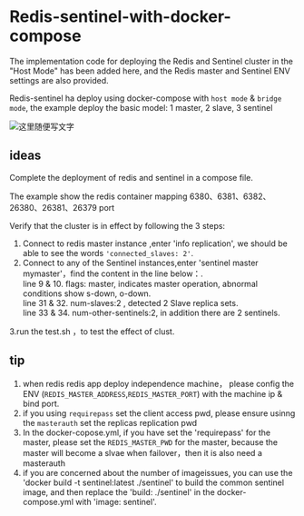 # Redis-sentinel-with-docker-compose

The implementation code for deploying the Redis and Sentinel cluster in the "Host Mode" has been added here, and the Redis master and Sentinel ENV settings are also provided.

Redis-sentinel ha deploy using docker-compose with `host mode` & `bridge mode`, the example deploy the basic model: 1 master, 2 slave, 3 sentinel  


![这里随便写文字](https://imgkr.cn-bj.ufileos.com/6145772a-0cfd-4760-8edf-450d2f1bd405.png)



## ideas
Complete the deployment of redis and sentinel in a compose file.

The example show the redis container mapping 6380、6381、6382、26380、26381、26379 port

Verify that the cluster is in effect by following the 3 steps:
1. Connect to redis master instance ,enter 'info replication', we should be able to see the words `'connected_slaves: 2'`.<br/>
2. Connect to any of the Sentinel instances,enter 'sentinel master mymaster'，find the content in the line below：.<br/>
  line  9 & 10. flags: master, indicates master operation, abnormal conditions show s-down, o-down.<br/>
  line 31 & 32. num-slaves:2 , detected 2 Slave replica sets.<br/>
  line 33 & 34. num-other-sentinels:2, in addition there are 2 sentinels.<br/>

3.run the test.sh ，to test the effect of clust.
   
## tip
1. when redis redis app deploy independence machine， please config the ENV (`REDIS_MASTER_ADDRESS`,`REDIS_MASTER_PORT`) with the  machine ip & bind port.
2. if you using `requirepass` set the client access pwd, please ensure usinng the `masterauth` set the replicas replication pwd
3. In the docker-copose.yml, if you have set the 'requirepass' for  the master, please set the `REDIS_MASTER_PWD` for the master,
   because the master will become a slvae when failover，then it is also need a masterauth
4. if you are concerned about the number of imageissues, you can use the 'docker build -t sentinel:latest ./sentinel' to build the common sentinel image, and then replace the 'build: ./sentinel' in the docker-compose.yml with 'image: sentinel'.
